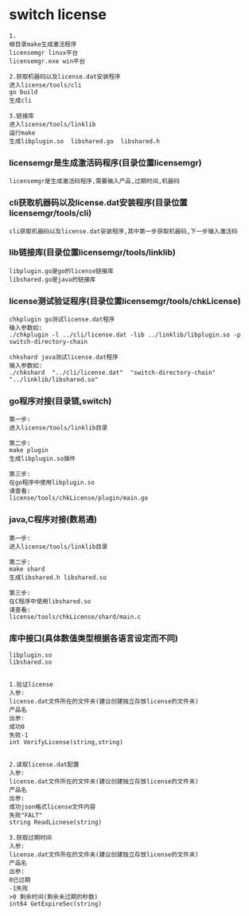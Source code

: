 # switch license
```
1.
根目录make生成激活程序
licensemgr linux平台
licensemgr.exe win平台

2.获取机器码以及license.dat安装程序
进入license/tools/cli 
go build
生成cli

3.链接库
进入license/tools/linklib 
运行make
生成libplugin.so  libshared.go  libshared.h

```

### licensemgr是生成激活码程序(目录位置licensemgr)
```
licensemgr是生成激活码程序,需要输入产品,过期时间,机器码
```

### cli获取机器码以及license.dat安装程序(目录位置licensemgr/tools/cli)
```
cli获取机器码以及license.dat安装程序,其中第一步获取机器码,下一步输入激活码
```


### lib链接库(目录位置licensemgr/tools/linklib)
```
libplugin.go是go的license链接库
libshared.go是java的链接库
```

### license测试验证程序(目录位置licensemgr/tools/chkLicense)
```
chkplugin go测试license.dat程序
输入参数如:
./chkplugin -l ../cli/license.dat -lib ../linklib/libplugin.so -p switch-directory-chain

chkshard java测试license.dat程序
输入参数如:
./chkshard  "../cli/license.dat"  "switch-directory-chain" "../linklib/libshared.so"
```

### go程序对接(目录链,switch)
```
第一步:
进入license/tools/linklib目录

第二步:
make plugin
生成libplugin.so插件

第三步:
在go程序中使用libplugin.so
请查看:
license/tools/chkLicense/plugin/main.go 
```


### java,C程序对接(数易通)
```
第一步:
进入license/tools/linklib目录

第二步:
make shard
生成libshared.h libshared.so

第三步:
在C程序中使用libshared.so
请查看:
license/tools/chkLicense/shard/main.c

```

### 库中接口(具体数值类型根据各语言设定而不同)
```
libplugin.so
libshared.so


1.验证license
入参:
license.dat文件所在的文件夹(建议创建独立存放license的文件夹)
产品名
出参:
成功0
失败-1
int VerifyLicense(string,string)


2.读取license.dat配置
入参:
license.dat文件所在的文件夹(建议创建独立存放license的文件夹)
产品名
出参:
成功json格式license文件内容
失败"FALT"
string ReadLicnese(string)

3.获取过期时间
入参:
license.dat文件所在的文件夹(建议创建独立存放license的文件夹)
产品名
出参:
0已过期
-1失败
>0 剩余时间(剩余未过期的秒数)
int64 GetExpireSec(string)
```